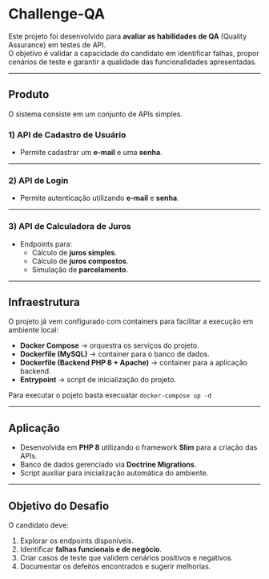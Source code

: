 # Challenge-QA

Este projeto foi desenvolvido para **avaliar as habilidades de QA** (Quality Assurance) em testes de API.  
O objetivo é validar a capacidade do candidato em identificar falhas, propor cenários de teste e garantir a qualidade das funcionalidades apresentadas.  

---

## Produto

O sistema consiste em um conjunto de APIs simples.

### 1) API de Cadastro de Usuário
- Permite cadastrar um **e-mail** e uma **senha**.  

---

### 2) API de Login
- Permite autenticação utilizando **e-mail** e **senha**.  

---

### 3) API de Calculadora de Juros
- Endpoints para:  
  - Cálculo de **juros simples**.  
  - Cálculo de **juros compostos**.  
  - Simulação de **parcelamento**.  

---

## Infraestrutura

O projeto já vem configurado com containers para facilitar a execução em ambiente local:  

- **Docker Compose** → orquestra os serviços do projeto.  
- **Dockerfile (MySQL)** → container para o banco de dados.  
- **Dockerfile (Backend PHP 8 + Apache)** → container para a aplicação backend.  
- **Entrypoint** → script de inicialização do projeto.  

Para executar o pojeto basta execuatar `docker-compose up -d`

---

## Aplicação

- Desenvolvida em **PHP 8** utilizando o framework **Slim** para a criação das APIs.  
- Banco de dados gerenciado via **Doctrine Migrations**.  
- Script auxiliar para inicialização automática do ambiente.  

---

## Objetivo do Desafio

O candidato deve:  
1. Explorar os endpoints disponíveis.  
2. Identificar **falhas funcionais e de negócio**.  
3. Criar casos de teste que validem cenários positivos e negativos.  
4. Documentar os defeitos encontrados e sugerir melhorias.  
